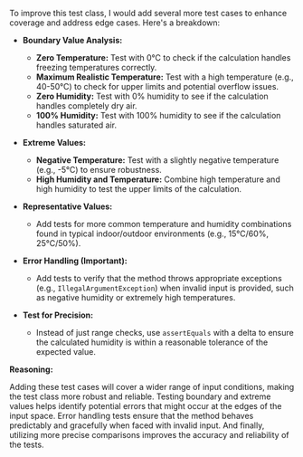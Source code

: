 To improve this test class, I would add several more test cases to enhance coverage and address edge cases. Here's a breakdown:

*   **Boundary Value Analysis:**
    *   **Zero Temperature:** Test with 0°C to check if the calculation handles freezing temperatures correctly.
    *   **Maximum Realistic Temperature:** Test with a high temperature (e.g., 40-50°C) to check for upper limits and potential overflow issues.
    *   **Zero Humidity:** Test with 0% humidity to see if the calculation handles completely dry air.
    *   **100% Humidity:** Test with 100% humidity to see if the calculation handles saturated air.

*   **Extreme Values:**
    *   **Negative Temperature:** Test with a slightly negative temperature (e.g., -5°C) to ensure robustness.
    *   **High Humidity and Temperature:** Combine high temperature and high humidity to test the upper limits of the calculation.

*   **Representative Values:**
    *   Add tests for more common temperature and humidity combinations found in typical indoor/outdoor environments (e.g., 15°C/60%, 25°C/50%).

*   **Error Handling (Important):**
    *   Add tests to verify that the method throws appropriate exceptions (e.g., `IllegalArgumentException`) when invalid input is provided, such as negative humidity or extremely high temperatures.

*   **Test for Precision:**
    *   Instead of just range checks, use `assertEquals` with a delta to ensure the calculated humidity is within a reasonable tolerance of the expected value.

**Reasoning:**

Adding these test cases will cover a wider range of input conditions, making the test class more robust and reliable. Testing boundary and extreme values helps identify potential errors that might occur at the edges of the input space. Error handling tests ensure that the method behaves predictably and gracefully when faced with invalid input. And finally, utilizing more precise comparisons improves the accuracy and reliability of the tests.